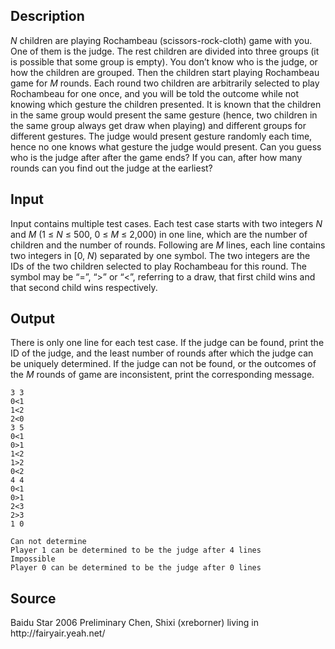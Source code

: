 <h2>Description</h2><p><span lang="en-us"><p><i>N</i> children are playing Rochambeau (scissors-rock-cloth) game with you. One of them is the judge. The rest children are divided into three groups (it is possible that some group is empty). You don’t know who is the judge, or how the children are grouped. Then the children start playing Rochambeau game for <i>M</i> rounds. Each round two children are arbitrarily selected to play Rochambeau for one once, and you will be told the outcome while not knowing which gesture the children presented. It is known that the children in the same group would present the same gesture (hence, two children in the same group always get draw when playing) and different groups for different gestures. The judge would present gesture randomly each time, hence no one knows what gesture the judge would present. Can you guess who is the judge after after the game ends? If you can, after how many rounds can you find out the judge at the earliest?</p></span></p><h2>Input</h2><p><span lang="en-us"><p>Input contains multiple test cases. Each test case starts with two integers <i>N</i> and <i>M</i> (1 ≤ <i>N</i> ≤ 500, 0 ≤ <i>M</i> ≤ 2,000) in one line, which are the number of children and the number of rounds. Following are <i>M</i> lines, each line contains two integers in [0, <i>N</i>) separated by one symbol. The two integers are the IDs of the two children selected to play Rochambeau for this round. The symbol may be “=”, “&gt;” or “&lt;”, referring to a draw, that first child wins and that second child wins respectively.</p></span></p><h2>Output</h2><p><p>There is only one line for each test case. If the judge can be found, print the ID of the judge, and the least number of rounds after which the judge can be uniquely determined. If the judge can not be found, or the outcomes of the <i>M</i> rounds of game are inconsistent, print the corresponding message.</p></p>

<pre><code class="language-input1">3 3
0&lt;1
1&lt;2
2&lt;0
3 5
0&lt;1
0&gt;1
1&lt;2
1&gt;2
0&lt;2
4 4
0&lt;1
0&gt;1
2&lt;3
2&gt;3
1 0</code></pre>

<pre><code class="language-output1">Can not determine
Player 1 can be determined to be the judge after 4 lines
Impossible
Player 0 can be determined to be the judge after 0 lines</code></pre>

<h2>Source</h2><p>Baidu Star 2006 Preliminary
Chen, Shixi (xreborner) living in http://fairyair.yeah.net/</p>
